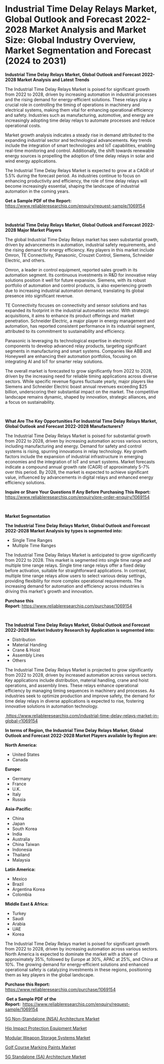<p><h1>Industrial Time Delay Relays Market, Global Outlook and Forecast 2022-2028 Market Analysis and Market Size: Global Industry Overview, Market Segmentation and Forecast (2024 to 2031)</h1></p><p><strong>Industrial Time Delay Relays Market, Global Outlook and Forecast 2022-2028 Market Analysis and Latest Trends</strong></p>
<p><p>The Industrial Time Delay Relays Market is poised for significant growth from 2022 to 2028, driven by increasing automation in industrial processes and the rising demand for energy-efficient solutions. These relays play a crucial role in controlling the timing of operations in machinery and electrical systems, making them vital for enhancing operational efficiency and safety. Industries such as manufacturing, automotive, and energy are increasingly adopting time delay relays to automate processes and reduce operational costs.</p><p>Market growth analysis indicates a steady rise in demand attributed to the expanding industrial sector and technological advancements. Key trends include the integration of smart technologies and IoT capabilities, enabling real-time monitoring and control. Additionally, the shift towards renewable energy sources is propelling the adoption of time delay relays in solar and wind energy applications.</p><p>The Industrial Time Delay Relays Market is expected to grow at a CAGR of 5.5% during the forecast period. As industries continue to focus on enhancing productivity and efficiency, the role of time delay relays will become increasingly essential, shaping the landscape of industrial automation in the coming years.</p></p>
<p><strong>Get a Sample PDF of the Report:&nbsp;</strong> <a href="https://www.reliableresearchiq.com/enquiry/request-sample/1069154?utm_campaign=101&utm_medium=2&utm_source=Github&utm_content=ia&utm_term=11102024&utm_id=industrial-time-delay-relays-market-global-outlook-and-forecast-2022-2028">https://www.reliableresearchiq.com/enquiry/request-sample/1069154</a></p>
<p>&nbsp;</p>
<p><strong>Industrial Time Delay Relays Market, Global Outlook and Forecast 2022-2028 Major Market Players</strong></p>
<p><p>The global Industrial Time Delay Relays market has seen substantial growth, driven by advancements in automation, industrial safety requirements, and the rising demand for energy efficiency. Key players in this market include Omron, TE Connectivity, Panasonic, Crouzet Control, Siemens, Schneider Electric, and others.</p><p>Omron, a leader in control equipment, reported sales growth in its automation segment. Its continuous investments in R&D for innovative relay solutions position it well for future expansion. Siemens, with its robust portfolio of automation and control products, is also experiencing growth due to increasing industrial automation demand, translating its global presence into significant revenue.</p><p>TE Connectivity focuses on connectivity and sensor solutions and has expanded its footprint in the industrial automation sector. With strategic acquisitions, it aims to enhance its product offerings and market penetration. Schneider Electric, a major player in energy management and automation, has reported consistent performance in its industrial segment, attributed to its commitment to sustainability and efficiency.</p><p>Panasonic is leveraging its technological expertise in electronic components to develop advanced relay products, targeting significant segments in manufacturing and smart systems. Companies like ABB and Honeywell are enhancing their automation portfolios, focusing on integrating AI and IoT for smarter relay solutions.</p><p>The overall market is forecasted to grow significantly from 2022 to 2028, driven by the increasing need for reliable timing applications across diverse sectors. While specific revenue figures fluctuate yearly, major players like Siemens and Schneider Electric boast annual revenues exceeding $25 billion, underscoring their substantial impact on the market. The competitive landscape remains dynamic, shaped by innovation, strategic alliances, and a focus on sustainability.</p></p>
<p>&nbsp;</p>
<p><strong>What Are The Key Opportunities For Industrial Time Delay Relays Market, Global Outlook and Forecast 2022-2028 Manufacturers?</strong></p>
<p><p>The Industrial Time Delay Relays Market is poised for substantial growth from 2022 to 2028, driven by increasing automation across various sectors, including manufacturing and energy. Demand for safety and control systems is rising, spurring innovations in relay technology. Key growth factors include the expansion of industrial infrastructure in emerging economies and the integration of IoT and smart systems. Market forecasts indicate a compound annual growth rate (CAGR) of approximately 5-7% over this period. By 2028, the market is expected to achieve significant value, influenced by advancements in digital relays and enhanced energy efficiency solutions.</p></p>
<p><strong>Inquire or Share Your Questions If Any Before Purchasing This Report:</strong> <a href="https://www.reliableresearchiq.com/enquiry/pre-order-enquiry/1069154?utm_campaign=101&utm_medium=2&utm_source=Github&utm_content=ia&utm_term=11102024&utm_id=industrial-time-delay-relays-market-global-outlook-and-forecast-2022-2028">https://www.reliableresearchiq.com/enquiry/pre-order-enquiry/1069154</a></p>
<p>&nbsp;</p>
<p><strong>Market Segmentation</strong></p>
<p><strong>The Industrial Time Delay Relays Market, Global Outlook and Forecast 2022-2028 Market Analysis by types is segmented into:</strong></p>
<p><ul><li>Single Time Ranges</li><li>Multiple Time Ranges</li></ul></p>
<p><p>The Industrial Time Delay Relays Market is anticipated to grow significantly from 2022 to 2028. This market is segmented into single time range and multiple time range relays. Single time range relays offer a fixed delay before activation, suitable for straightforward applications. In contrast, multiple time range relays allow users to select various delay settings, providing flexibility for more complex operational requirements. The increasing demand for automation and efficiency across industries is driving this market's growth and innovation.</p></p>
<p><strong>Purchase this Report:&nbsp;</strong><a href="https://www.reliableresearchiq.com/purchase/1069154?utm_campaign=101&utm_medium=2&utm_source=Github&utm_content=ia&utm_term=11102024&utm_id=industrial-time-delay-relays-market-global-outlook-and-forecast-2022-2028">https://www.reliableresearchiq.com/purchase/1069154</a></p>
<p>&nbsp;</p>
<p><strong>The Industrial Time Delay Relays Market, Global Outlook and Forecast 2022-2028 Market Industry Research by Application is segmented into:</strong></p>
<p><ul><li>Distribution</li><li>Material Handing</li><li>Crane & Hoist</li><li>Assembly Lines</li><li>Others</li></ul></p>
<p><p>The Industrial Time Delay Relays Market is projected to grow significantly from 2022 to 2028, driven by increased automation across various sectors. Key applications include distribution, material handling, crane and hoist operations, and assembly lines. These relays enhance operational efficiency by managing timing sequences in machinery and processes. As industries seek to optimize production and improve safety, the demand for time delay relays in diverse applications is expected to rise, fostering innovative solutions in automation technology.</p></p>
<p><a href="https://www.reliableresearchiq.com/industrial-time-delay-relays-market-in-global-r1069154?utm_campaign=101&utm_medium=2&utm_source=Github&utm_content=ia&utm_term=11102024&utm_id=industrial-time-delay-relays-market-global-outlook-and-forecast-2022-2028">&nbsp;https://www.reliableresearchiq.com/industrial-time-delay-relays-market-in-global-r1069154</a></p>
<p><strong>In terms of Region, the Industrial Time Delay Relays Market, Global Outlook and Forecast 2022-2028 Market Players available by Region are:</strong></p>
<p>
    <p> <strong> North America: </strong>
        <ul>
            <li>United States</li>
            <li>Canada</li>
        </ul>
        </p> 
    <p> <strong> Europe: </strong>
        <ul>
            <li>Germany</li>
            <li>France</li>
            <li>U.K.</li>
            <li>Italy</li>
            <li>Russia</li>
        </ul>
        </p> 
    <p> <strong> Asia-Pacific: </strong>
        <ul>
            <li>China</li>
            <li>Japan</li>
            <li>South Korea</li>
            <li>India</li>
            <li>Australia</li>
            <li>China Taiwan</li>
            <li>Indonesia</li>
            <li>Thailand</li>
            <li>Malaysia</li>
        </ul>
        </p> 
    <p> <strong> Latin America: </strong>
        <ul>
            <li>Mexico</li>
            <li>Brazil</li>
            <li>Argentina Korea</li>
            <li>Colombia</li>
        </ul>
        </p> 
    <p> <strong> Middle East & Africa: </strong>
        <ul>
            <li>Turkey</li>
            <li>Saudi</li>
            <li>Arabia</li>
            <li>UAE</li>
            <li>Korea</li>
        </ul>
    </p>
    </p>
<p><p>The Industrial Time Delay Relays market is poised for significant growth from 2022 to 2028, driven by increasing automation across various sectors. North America is expected to dominate the market with a share of approximately 35%, followed by Europe at 30%, APAC at 25%, and China at 10%. The growing demand for energy-efficient solutions and enhanced operational safety is catalyzing investments in these regions, positioning them as key players in the global landscape.</p></p>
<p><strong>Purchase this Report: </strong><a href="https://www.reliableresearchiq.com/purchase/1069154?utm_campaign=101&utm_medium=2&utm_source=Github&utm_content=ia&utm_term=11102024&utm_id=industrial-time-delay-relays-market-global-outlook-and-forecast-2022-2028">https://www.reliableresearchiq.com/purchase/1069154</a></p>
<p>&nbsp;<strong>Get a Sample PDF of the Report:&nbsp;&nbsp;</strong><a href="https://www.reliableresearchiq.com/enquiry/request-sample/1069154?utm_campaign=101&utm_medium=2&utm_source=Github&utm_content=ia&utm_term=11102024&utm_id=industrial-time-delay-relays-market-global-outlook-and-forecast-2022-2028">https://www.reliableresearchiq.com/enquiry/request-sample/1069154</a></p>
<p><strong></strong></p>
<p><p><a href="https://issuu.com/reportprime-2/docs/5g-non-standalone-nsa-architecture-_41e5db5844beb6?utm_campaign=101&utm_medium=2&utm_source=Github&utm_content=ia&utm_term=11102024&utm_id=industrial-time-delay-relays-market-global-outlook-and-forecast-2022-2028">5G Non-Standalone (NSA) Architecture Market</a></p><p><a href="https://www.linkedin.com/pulse/driving-forces-global-hip-impact-protection-equipment-market-hrqef?utm_campaign=101&utm_medium=2&utm_source=Github&utm_content=ia&utm_term=11102024&utm_id=industrial-time-delay-relays-market-global-outlook-and-forecast-2022-2028">Hip Impact Protection Equipment Market</a></p><p><a href="https://www.linkedin.com/pulse/modular-weapon-storage-systems-market-global-trends-forecast-0fawf?utm_campaign=101&utm_medium=2&utm_source=Github&utm_content=ia&utm_term=11102024&utm_id=industrial-time-delay-relays-market-global-outlook-and-forecast-2022-2028">Modular Weapon Storage Systems Market</a></p><p><a href="https://www.linkedin.com/pulse/golf-course-marking-paints-market-overview-forecast-2024-zydhe?utm_campaign=101&utm_medium=2&utm_source=Github&utm_content=ia&utm_term=11102024&utm_id=industrial-time-delay-relays-market-global-outlook-and-forecast-2022-2028">Golf Course Marking Paints Market</a></p><p><a href="https://issuu.com/reportprime-2/docs/5g-standalone-sa-architecture-marke_e84129b89aa186?utm_campaign=101&utm_medium=2&utm_source=Github&utm_content=ia&utm_term=11102024&utm_id=industrial-time-delay-relays-market-global-outlook-and-forecast-2022-2028">5G Standalone (SA) Architecture Market</a></p></p>